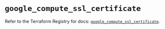 # `google_compute_ssl_certificate`

Refer to the Terraform Registry for docs: [`google_compute_ssl_certificate`](https://registry.terraform.io/providers/hashicorp/google/6.36.1/docs/resources/compute_ssl_certificate).
